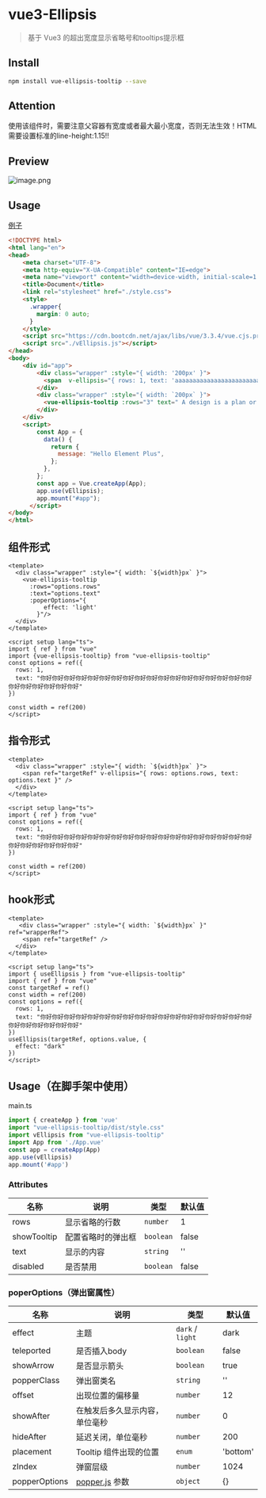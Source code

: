 # vue3-Ellipsis

> 基于 Vue3 的超出宽度显示省略号和tooltips提示框

## Install

```bash
npm install vue-ellipsis-tooltip --save
```
## Attention
使用该组件时，需要注意父容器有宽度或者最大最小宽度，否则无法生效！HTML需要设置标准的line-height:1.15!!

## Preview
![image.png](https://p6-juejin.byteimg.com/tos-cn-i-k3u1fbpfcp/f4d66b067445468fb025cbbdd1c9e3e2~tplv-k3u1fbpfcp-jj-mark:0:0:0:0:q75.image#?w=496&h=187&s=14935&e=png&b=ffffff)

## Usage
[例子](https://github.com/whenTheMorningDark/Vue-Ellipsis/blob/main/src/App.vue)

```html
<!DOCTYPE html>
<html lang="en">
<head>
    <meta charset="UTF-8">
    <meta http-equiv="X-UA-Compatible" content="IE=edge">
    <meta name="viewport" content="width=device-width, initial-scale=1.0">
    <title>Document</title>
    <link rel="stylesheet" href="./style.css">
    <style>
      .wrapper{
        margin: 0 auto;
      }
    </style>
    <script src="https://cdn.bootcdn.net/ajax/libs/vue/3.3.4/vue.cjs.prod.min.js"></script>
    <script src="./vEllipsis.js"></script>
</head>
<body>
    <div id="app">
        <div class="wrapper" :style="{ width: '200px' }">
          <span  v-ellipsis="{ rows: 1, text: 'aaaaaaaaaaaaaaaaaaaaaaaaaaaaaaaaaaaazzzzzzzzzz' }" />
        </div>
        <div class="wrapper" :style="{ width: `200px` }">
          <vue-ellipsis-tooltip :rows="3" text=" A design is a plan or specification for the" />
        </div>
    </div>
    <script>
        const App = {
          data() {
            return {
              message: "Hello Element Plus",
            };
          },
        };
        const app = Vue.createApp(App);
        app.use(vEllipsis);
        app.mount("#app");
      </script>
</body>
</html>
```
## 组件形式

```vue
<template>
  <div class="wrapper" :style="{ width: `${width}px` }">
    <vue-ellipsis-tooltip
      :rows="options.rows"
      :text="options.text"
      :poperOptions="{
          effect: 'light'
        }"/>
  </div>
</template>

<script setup lang="ts">
import { ref } from "vue"
import {vue-ellipsis-tooltip} from "vue-ellipsis-tooltip"
const options = ref({
  rows: 1,
  text: "你好你好你好你好你好你好你好你好你好你好你好你好你好你好你好你好你好你好你好你好你好你好你好你好"
})

const width = ref(200)
</script>
```
## 指令形式

```vue
<template>
  <div class="wrapper" :style="{ width: `${width}px` }">
    <span ref="targetRef" v-ellipsis="{ rows: options.rows, text: options.text }" />
  </div>
</template>

<script setup lang="ts">
import { ref } from "vue"
const options = ref({
  rows: 1,
  text: "你好你好你好你好你好你好你好你好你好你好你好你好你好你好你好你好你好你好你好你好你好你好你好你好"
})

const width = ref(200)
</script>
```
## hook形式

```vue
<template>
   <div class="wrapper" :style="{ width: `${width}px` }"  ref="wrapperRef">
    <span ref="targetRef" />
  </div>
</template>

<script setup lang="ts">
import { useEllipsis } from "vue-ellipsis-tooltip"
import { ref } from "vue"
const targetRef = ref()
const width = ref(200)
const options = ref({
  rows: 1,
  text: "你好你好你好你好你好你好你好你好你好你好你好你好你好你好你好你好你好你好你好你好你好你好你好你好"
})
useEllipsis(targetRef, options.value, {
  effect: "dark"
})
</script>
```

## Usage（在脚手架中使用）

main.ts
```js
import { createApp } from 'vue'
import "vue-ellipsis-tooltip/dist/style.css"
import vEllipsis from "vue-ellipsis-tooltip"
import App from './App.vue'
const app = createApp(App)
app.use(vEllipsis)
app.mount('#app')
```


### Attributes

| 名称          | 说明                                 | 类型                            | 默认值   |
| ----------- | ---------------------------------- | ----------------------------- | ----- |
| rows   | 显示省略的行数         | `number` | 1     |
| showTooltip      | 配置省略时的弹出框 | `boolean`                      | false  |
| text     | 显示的内容        | `string`                      | ''    |
| disabled | 是否禁用     | `boolean`                     | false

### poperOptions（弹出窗属性）

| 名称                        | 说明                                                                                                        | 类型                            | 默认值    |
| ------------------------- | --------------------------------------------------------------------------------------------------------- | ----------------------------- | ------ |
| effect                | 主题                                                                                | `dark` / `light` | dark      |
| teleported                    | 是否插入body                                                                        | `boolean`                     | false   |
| showArrow                   | 是否显示箭头                                                                               | `boolean`                      | true     |
| popperClass               | 弹出窗类名                                                                             | `string`                     | ''  |
| offset                 | 出现位置的偏移量                                                                                           | `number`                      | 12 |
| showAfter       | 在触发后多久显示内容，单位毫秒 | `number`                     | 0      |
| hideAfter | 延迟关闭，单位毫秒                                                                                             | `number`                     | 200      |
| placement                  | Tooltip 组件出现的位置                                                                                            | `enum`                     | 'bottom'      |
| zIndex                    | 弹窗层级                                                                                                  | `number`                      | 1024     |
| popperOptions                | [popper.js](https://popper.js.org/docs/v2/) 参数                                                                                                      | `object`                      | {}
